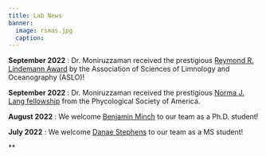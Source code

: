 ```yaml
---
title: Lab News
banner:
  image: rsmas.jpg 
  caption:
---
```


<!--more-->
**September 2022** : Dr. Moniruzzaman received the prestigious [Reymond R. Lindemann Award](https://www.aslo.org/aslo-awards/2022-aslo-award-recipients/2022-lindeman-award-recipient/) by the Association of Sciences of Limnology and Oceanography (ASLO)!

**September 2022** : Dr. Moniruzzaman received the prestigious [Norma J. Lang fellowship](https://www.psaalgae.org/norma-j-lang-fellowships) from the Phycological Society of America. 

**August 2022** : We welcome [Benjamin Minch](https://silly-rabanadas-868f73.netlify.app/author/benjamin-minch/) to our team as a Ph.D. student!

**July 2022** : We welcome [Danae Stephens](https://silly-rabanadas-868f73.netlify.app/author/danae-stephens/) to our team as a MS student!

**

